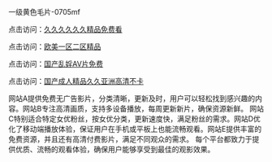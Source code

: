 一级黄色毛片-0705mf

点击访问：<a href="https://fdhf-454.pages.dev/">久久久久久久精品免费看</a>

点击访问：<a href="https://bered.pages.dev/">欧美一区二区精品</a>

点击访问：<a href="https://rtj-3zo.pages.dev/">国产乱婬AV片免费</a>

点击访问：<a href="https://vassv.pages.dev/">国产成人精品久久亚洲高清不卡</a>

网站A提供免费无广告影片，分类清晰，更新及时，用户可以轻松找到感兴趣的内容。网站B专注高清画质，支持多设备播放，每周更新新片，确保资源新鲜。
网站C特别适合特定女优粉丝，按女优分类，更新速度快，满足粉丝的需求。网站D优化了移动端播放体验，保证用户在手机或平板上也能流畅观看。网站E提供丰富的免费资源，并且还有高清付费影片，满足不同观众的需求。
每个平台都致力于提供优质、流畅的观看体验，确保用户能够享受到最佳的观影效果。

<span style="display:none;">[Canonical link](https://github.com/ll20250705/ll13 ）</span>



